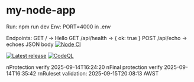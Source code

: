 # my-node-app

Run: npm run dev
Env: PORT=4000 in .env

Endpoints:
GET / -> Hello
GET /api/health -> { ok: true }
POST /api/echo -> echoes JSON body
[![Node CI](https://github.com/lizc-au/my-node-app/actions/workflows/ci.yml/badge.svg)](https://github.com/lizc-au/my-node-app/actions/workflows/ci.yml)

[![Latest release](https://img.shields.io/github/v/release/lizc-au/my-node-app?include_prereleases&sort=semver)](https://github.com/lizc-au/my-node-app/releases)
[![CodeQL](https://github.com/lizc-au/my-node-app/actions/workflows/codeql.yml/badge.svg)](https://github.com/lizc-au/my-node-app/actions/workflows/codeql.yml)
 <!-- ci-validate -->
nProtection verify 2025-09-14T16:24:20
nFinal protection verify 2025-09-14T16:35:42
rnRuleset validation: 2025-09-15T20:08:13 AWST
